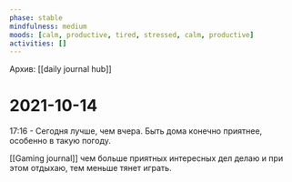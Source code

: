 ```yaml
---
phase: stable
mindfulness: medium
moods: [calm, productive, tired, stressed, calm, productive]
activities: []
---
```

Архив: [[daily journal hub]]
# 2021-10-14

17:16 - Сегодня лучше, чем вчера. Быть дома конечно приятнее, особенно в такую погоду.

[[Gaming journal]]
чем больше приятных интересных дел делаю и при этом отдыхаю, тем меньше тянет играть.